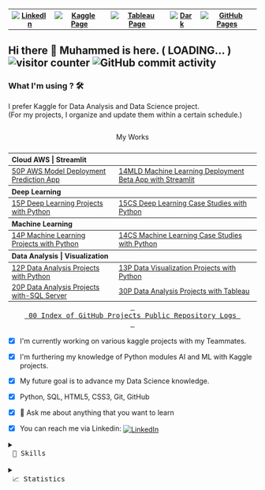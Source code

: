 <!DOCTYPE html>
<html>
       <head><link rel="stylesheet" type="text/css" href="styles.css" /></head>
<body>

<table align="center">
<!-- CHANGE-01 /username/ yerine account user name yaz -->
<tr>
<th>
<!-- LinkedIn -->
    <a href="https://www.linkedin.com/in/çelik-muhammed" target="_blank">
    <img src="https://img.shields.io/badge/linkedin-%230077B5.svg?&style=for-the-badge&logo=linkedin&logoColor=white" alt="LinkedIn" title="LinkedIn" height="22" style="vertical-align:middle"></a></th>
<th>
<!-- Kaggle -->
    <a href="https://www.kaggle.com/clkmuhammed" target="_blank">
    <img src="https://www.kaggle.com/static/images/site-logo.svg" alt="Kaggle Page" title="Kaggle Page" height="22" style="vertical-align:middle"></a></th>
<th>
<!-- Tableau -->
    <a href="https://public.tableau.com/app/profile/celikmuhammed" target="_blank">
    <img src="https://www.tableau.com/sites/default/files/2021-05/tableau_rgb_500x104.png" alt="Tableau Page" title="Tableau Page" height="22" style="vertical-align:middle"></a></th> 
<th>
<!-- Medium -->
    <a href="https://celik-muhammed.medium.com" target="_blank">
    <picture>
        <source media="(prefers-color-scheme: dark)" srcset="https://theme.zdassets.com/theme_assets/224203/4a55138e21ad44a9c72c8295181c79fe938a2ae6.svg" alt="Medium Page-light" title="Medium Page" height="22" style="vertical-align:middle">
        <img alt="Dark" src="https://cdn-static-1.medium.com/sites/medium.com/about/images/Medium-Logo-Black-RGB-1.svg" alt="Medium Page-dark" title="Medium Page" height="22" style="vertical-align:middle">
    </picture></a></th> 
<th>
<!-- Github Pages -->
    <a href="https://celik-muhammed.github.io" target="_blank">
    <img src="https://user-images.githubusercontent.com/94930605/160260064-ff3aa908-cbfd-4350-ab28-a26a0b7a1819.png" alt="GitHub Pages" title="GitHub Pages" height="22" style="vertical-align:middle"></a></th>    
</tr>
</table>
       
<h2> Hi there 👋 Muhammed is here. ( LOADING... ) 
<!-- CHANGE-02 ...username=myname myname yerine github user name yaz -->
    <img src="https://komarev.com/ghpvc/?username=celik-muhammed" alt="visitor counter" title="Profile Views"/> 
    <img src="https://img.shields.io/github/commit-activity/y/celik-muhammed/celik-muhammed" alt="GitHub commit activity" title="GitHub commit activity"/> </h2>
<h3>What I'm using ? 🛠</h3>

I prefer Kaggle for Data Analysis and Data Science project.<br>
(For my projects, I organize and update them within a certain schedule.)
<br/>

<table align="center">
<!-- CHANGE-03 /username/ yerine github user name yaz --> 
<caption><p align="center">My Works</p></caption>
<thead align="left"><tr><th colspan=2>Cloud AWS | Streamlit</th></tr></thead>
<tbody>
<tr>
<td>    
<!--     AWS Cloud -->
    <a href="https://github.com/celik-muhammed/50P-AWS-Model-Deployment-Prediction-App/blob/master/README.md" target="_blank"  title="AWS">50P AWS Model Deployment Prediction App</a></td>
<td>
<!--     Streamlit Cloud -->
    <a href="https://github.com/celik-muhammed/14MLD-Machine-Learning-Deployment-Beta-App-with-Streamlit/blob/master/README.md" target="_blank"  title="Streamlit">14MLD Machine Learning Deployment Beta App with Streamlit</a></td>
</tr>
</tbody>    
    
<thead align="left"><tr><th colspan=2>Deep Learning</th></tr></thead>
<tbody>
<tr>
<td>
<!--     Projects -->
    <a href="https://github.com/celik-muhammed/15P-Deep-Learning-Projects-with-Python/blob/master/README.md" target="_blank"  title="Projects">15P Deep Learning Projects with Python</a></td>
<td>
<!--     Case Studies -->
    <a href="https://github.com/celik-muhammed/15CS-Deep-Learning-Case-Studies-with-Python/blob/master/README.md" target="_blank"  title="Case Studies">15CS Deep Learning Case Studies with Python</a></td>
</tr>
</tbody> 
    
<thead align="left"><tr><th colspan=2>Machine Learning</th></tr></thead>
<tbody>
<tr>
<td>
<!--     Projects -->
    <a href="https://github.com/celik-muhammed/14P-Machine-Learning-Projects-with-Python/blob/master/README.md" target="_blank"  title="Projects">14P Machine Learning Projects with Python</a></td>
<td>
<!--     Case Studies -->
    <a href="https://github.com/celik-muhammed/14CS-Machine-Learning-Case-Studies-with-Python/blob/master/README.md" target="_blank"  title="Case Studies">14CS Machine Learning Case Studies with Python</a></td>
</tr>
</tbody> 
    
<thead align="left"><tr><th colspan=2>Data Analysis | Visualization</th></tr></thead>
<tbody>
<tr>
<td>
<!--     Projects -->
    <a href="https://github.com/celik-muhammed/12P-Data-Analysis-Projects-with-Python/blob/master/README.md" target="_blank"  title="Projects">12P Data Analysis Projects with Python</a></td>
<td>
<!--     Projects -->
    <a href="https://github.com/celik-muhammed/13p-Data-Visualization-Projects-with-Python/blob/master/README.md" target="_blank"  title="Projects">13P Data Visualization Projects with Python</a></td>
</tr>
<tr>
<td>
<!--     Projects -->
    <a href="https://github.com/celik-muhammed/20P-Data-Analysis-Projects-with-SQL-Server/blob/master/README.md" target="_blank"  title="Projects">20P Data Analysis Projects with-SQL Server</a></td>
<td>
<!--     Projects -->
    <a href="https://github.com/celik-muhammed/30P-Projects-Data-Analysis-with-Tableau/blob/master/README.md" target="_blank"  title="Projects">30P Data Analysis Projects with Tableau</a></td>
</tr>
</tbody>
    
<tfoot>
<tr>
<td colspan=2 align="center">
<!--     Index -->
    <a href="https://github.com/celik-muhammed/00-Index-of-GitHub-Projects-Public-Repository-Logs/blob/master/README.md" target="_blank"  title="Projects"><kbd> <br> 00 Index of GitHub Projects Public Repository Logs <br> </kbd></a></td>
</tr>
</tfoot>
</table>


- [x] I'm currently working on various kaggle projects with my Teammates.

- [x] I'm furthering my knowledge of Python modules AI and ML with Kaggle projects.

- [x] My future goal is to advance my Data Science knowledge.

- [x] Python, SQL, HTML5, CSS3, Git, GitHub

- [x] 💬 Ask  me about anything that you want to learn


<!-- CHANGE-04 /username/ yerine account user name yaz -->
- [x] You can reach me via Linkedin: <a href="https://www.linkedin.com/in/çelik-muhammed" target="_blank"><img src="https://img.shields.io/badge/linkedin-%230077B5.svg?&style=for-the-badge&logo=linkedin&logoColor=white" alt="LinkedIn" title="LinkedIn" width="10%" height="18.5" style="vertical-align:middle"></a>

<details>
<summary><kbd> <br> 🚀 Skills <br> </kbd></summary>
    
<table align="center" id='table' border=1>
<!-- CHANGE-05 /username/ yerine github user name yaz --> 
<thead valign="center"><tr><th colspan="4">🚀 Skills</th></tr></thead>
<thead align="left"><tr><th colspan="4">Data Analysis Modules</th></tr></thead>
<tbody align="center">
    <tr><!--  # Python Data Analysis Modules -->
    <td><a href="https://www.python.org/" target="_blank"><img src="https://www.python.org/static/img/python-logo.png" alt="python" title='python' height='41'/></a></td>
    <td><a href="https://numpy.org/" target="_blank"><picture><source media="(prefers-color-scheme: dark)" srcset="https://raw.githubusercontent.com/numpy/numpy/main/branding/logo/primary/numpylogolight.png" alt="numpy" title='numpy' height='41'><img alt="Text changing depending on mode. Light: 'So light!' Dark: 'So dark!'" src="https://raw.githubusercontent.com/numpy/numpy/main/branding/logo/primary/numpylogo.png" alt="numpy" title='numpy' height='41'></picture></a></td>
    <td><a href="https://pandas.pydata.org/" target="_blank"><picture><source media="(prefers-color-scheme: dark)" srcset="https://pandas.pydata.org/static/img/pandas_white.svg" alt="pandas" title='pandas' height='41'><img alt="Text changing depending on mode. Light: 'So light!' Dark: 'So dark!'" src="https://pandas.pydata.org/static/img/pandas.svg" alt="pandas" title='pandas' height='41'></picture></a></td>
    <td><a href="https://scipy.org/" target="_blank"><img src="https://scipy.org/images/logo.svg" alt="scipy" title='scipy' height='41'/></a></td>
    </tr>
</tbody>
<thead align="left"><tr><th colspan="4">Data Visualization Modules</th></tr></thead>
<tbody align="center">
    <tr><!--  # Python Data Visualization Modules -->
    <td><a href="https://matplotlib.org/" target="_blank"><img src="https://matplotlib.org/_static/images/logo2.svg" alt="matplotlib" title='matplotlib' height='41'/></a></td>
    <td><a href="https://seaborn.pydata.org/" target="_blank"><img src="https://seaborn.pydata.org/_static/logo-wide-lightbg.svg" alt="seaborn" title='seaborn' height='41'/></a></td>
    <td colspan='2'><a href="https://github.com/plotly" target="_blank"><picture><source media="(prefers-color-scheme: dark)" srcset="https://plotly.com/all_static/images/graphing_library.svg" alt="plotly" title='plotly' height='41'><img alt="Text changing depending on mode. Light: 'So light!' Dark: 'So dark!'" src="https://plotly.com/all_static/images/graphing_library_dark.svg" alt="plotly" title='plotly' height='41'></picture></a></td>
    </tr>
</tbody>
<thead align="left"><tr><th colspan="4">Database - SQL Server & SQLite</th></tr></thead>
<tbody align="center">
    <tr><!--  # SQL Server & SQLite -->
    <td><a href="https://docs.microsoft.com/en-us/sql/tools/overview-sql-tools?view=sql-server-ver16" target="_blank"><img src="https://docs.microsoft.com/en-us/sql/tools/media/overview-sql-tools/ssms.svg?view=sql-server-ver15" alt="ssms" title='sql-tools' height='41'/></a></td>
    <td><a href="https://docs.microsoft.com/en-us/sql/tools/overview-sql-tools?view=sql-server-ver16" target="_blank"><img src="https://docs.microsoft.com/en-us/sql/tools/media/overview-sql-tools/azure-data-studio.svg?view=sql-server-ver15" alt="azure-data-studio" title='sql-tools' height='41'/></a></td>
    <td><a href="https://docs.microsoft.com/en-us/sql/tools/overview-sql-tools?view=sql-server-ver16" target="_blank"><img src="https://docs.microsoft.com/en-us/sql/tools/media/overview-sql-tools/ssdt.svg?view=sql-server-ver15" alt="ssdt" title='sql-tools' height='41'/></a></td>
    <td><a href="https://www.sqlite.org/index.html" target="_blank"><img src="https://www.sqlite.org/images/sqlite370_banner.gif" alt="sqlite" title='sql-tools' height='41'/> </a></td>
    </tr>
    <tr><!--  # Tableau -->
    <td colspan="4"><a href="https://www.tableau.com/" target="_blank"><img src="https://www.tableau.com/sites/default/files/2021-05/tableau_rgb_500x104.png" alt="tableau" title='tableau' height='41'/></a></td>
    </tr>
</tbody>
<thead align="left"><tr><th colspan="4">ML - Machine Learning Modules</th></tr></thead>
<tbody align="center">
<tr><!--  # ML - Machine Learning Modules -->
    <td><a href="https://scikit-learn.org/stable/" target="_blank"><img src="https://scikit-learn.org/stable/_images/scikit-learn-logo-notext.png" alt="scikit-learn" title='scikit-learn' height='41'/></a></td>
    <td><a href="https://www.scikit-yb.org/en/latest/" target="_blank"><img src="https://raw.githubusercontent.com/DistrictDataLabs/yellowbrick/develop/docs/images/yb-lego.png" alt="yellowbrick" title='yellowbrick' height='41'/></a></td>
    <td><a href="https://scikit-plot.readthedocs.io/en/stable/#" target="_blank"><img src="https://pypi.org/static/images/logo-small.95de8436.svg" alt="scikit-plot" title='scikit-plot' height='41'/></a></td>
    <td><a href="https://xgboost.readthedocs.io/en/stable/" target="_blank"><img src="https://raw.githubusercontent.com/dmlc/dmlc.github.io/master/img/logo-m/xgboost.png" alt="xgboost " title='xgboost' height='41'/></a></td>
    </tr>
</tbody>
<thead align="left"><tr><th colspan="4">DL - Deep Learning Modules</th></tr></thead>
<tbody align="center">
<tr><!--  # Deep Learning Modules -->
    <td colspan='2'><a href="https://www.tensorflow.org/" target="_blank"><img src="https://www.gstatic.com/devrel-devsite/prod/vda9a852fe58dc4f0a77df9bfbfef645e053a541851391590524ef926ac0c5e1c/tensorflow/images/lockup.svg" alt="tensorflow" title='tensorflow' height='41'/></a></td>
    <td colspan='2'><a href="https://keras.io/" target="_blank"><img src="https://keras.io/img/logo.png" alt="keras" title='keras' height='41'/></a></td>
    </tr>
</tbody>
<thead align="left"><tr><th colspan="4">NLP - Natural Language Processing Modules</th></tr></thead>
<tbody align="center">
<tr><!--  # Natural Language Toolkit (NLTK) -->
    <td colspan='2'><a href="https://github.com/nltk" target="_blank"><img src="https://raw.githubusercontent.com/nltk/nltk.github.com/master/_static/img/favicon-32x32.png" alt="Natural Language Toolkit (NLTK)" title='Natural Language Toolkit (NLTK)' height='41'/></a></td>
    <td colspan='2'><a href="https://spacy.io/" target="_blank"><img src="https://raw.githubusercontent.com/explosion/spaCy/master/website/src/images/icon.png" alt="spaCy" title='spaCy' height='41'/></a></td>
    </tr>
</tbody>
<thead align="left"><tr><th colspan="4">Cloud Computing with Machine Learning Deployment</th></tr></thead>
<tbody align="center">
<tr><!--  # AWS Modules -->
    <td colspan='2'><a href="https://docs.aws.amazon.com/" target="_blank"><img src="https://d3c9ouasuy8pg6.cloudfront.net/dist/images/aws-logo-light_2a8d69e93c95850234f1c278e70f7ddb.png" alt="aws.amazon" title='aws.amazon' height='41'/></a></td>
    <td><a href="https://streamlit.io/" target="_blank"><picture><source media="(prefers-color-scheme: dark)" srcset="https://streamlit.io/images/brand/streamlit-logo-secondary-colormark-lighttext.png" alt="streamlit" title='streamlit' height='41'><img alt="Text changing depending on mode. Light: 'So light!' Dark: 'So dark!'" src="https://streamlit.io/images/brand/streamlit-logo-secondary-colormark-darktext.png" alt="streamlit" title='streamlit' height='41'></picture></a></td>
    <td><a href="https://github.com/pallets/flask" target="_blank"><img src="https://raw.githubusercontent.com/pallets/flask/c34c84b69085e6bce67d0701b8f8ba3145f42ff2/artwork/logo-full.svg" alt="flask" title='flask' height='41'/></a></td>
    </tr>
</tbody>
<thead align="left"><tr><th colspan="4">Web Programing</th></tr></thead>
<tbody align="center">
<tr><!--  # Web Programing --> 
    <td><a href="https://github.com/mattcone/markdown-guide" target="_blank"><picture><source media="(prefers-color-scheme: dark)" srcset="https://raw.githubusercontent.com/mattcone/markdown-guide/6a3ff8c89d6f6d3af05bd66246f777f512be8b53/assets/images/markdown-mark.svg" alt="markdown" title='markdown' height='41'><img alt="Text changing depending on mode. Light: 'So light!' Dark: 'So dark!'" src="https://raw.githubusercontent.com/mattcone/markdown-guide/6a3ff8c89d6f6d3af05bd66246f777f512be8b53/assets/favicons/safari-pinned-tab.svg" alt="markdown" title='markdown' height='41'></picture></a></td>
    <td><a href="https://www.w3schools.com/html/" target="_blank"><img src="https://user-images.githubusercontent.com/94930605/160258641-8ae74778-b44c-4767-a777-e5ece56b29f8.png" alt="html5" title='html5' height='41'/></a></td>
    <td><a href="https://www.w3schools.com/css/default.asp" target="_blank"><img src="https://user-images.githubusercontent.com/94930605/160258671-03184473-a73b-4c7a-865c-4bc4a3864fcc.png" alt="css3" title='css3' height='41'/></a></td>
    <td><a href="https://www.w3schools.com/js/default.asp" target="_blank"><img src="https://cdn.icon-icons.com/icons2/2108/PNG/512/javascript_icon_130900.png" alt="javascript" title='javascript' height='41'/></a></td>
    </tr>
</tbody>
<thead align="left"><tr><th colspan="4">Web Requirements</th></tr></thead>
<tbody align="center">
    <tr><!--  # Web Requirements -->
    <td><a href="https://git-scm.com/" target="_blank"> <img src="https://www.vectorlogo.zone/logos/git-scm/git-scm-icon.svg" alt="git" title='git' height='41'/></a></td>
    <td><a href="https://github.com/" target="_blank"> <img src="https://github.githubassets.com/images/modules/logos_page/GitHub-Mark.png" alt="gitHub" title='gitHub' height='41'/></a></td>
    <td><a href="https://www.atlassian.com/" target="_blank"> <img src="https://img.shields.io/badge/jira-1e90ff.svg?&style=for-the-badge&logo=jira&logoColor=white" alt="jira" title='jira' height='41'/></a></td>
    <td colspan="3"><a href="#" target="_blank"> <img src="https://cdn.bfldr.com/5H442O3W/at/pl546j-7le8zk-6gwiyo/Slack_Mark.svg?auto=webp&format=png" alt="slack" title='slack' height='41'/></a></td>
    </tr>
</tbody>
<thead align="left"><tr><th colspan="4">Python IDE's</th></tr></thead>
<tbody align="center">
    <tr><!--  # Python IDE's -->
    <td><a href="https://colab.research.google.com/?utm_source=scs-index" target="_blank"><img src="https://colab.research.google.com/img/colab_favicon_256px.png" alt="colab.research.google" title='colab.research.google' height='41'/></a></td>
    <td><a href="https://jupyter.org/" target="_blank"><picture><source media="(prefers-color-scheme: dark)" srcset="https://raw.githubusercontent.com/jupyter/design/master/logos/Rectangle%20Logo/rectanglelogo-whitetext-orangebody-whitemoons/rectanglelogo-whitetext-orangebody-whitemoons.png" alt="jupyter" title='jupyter' height='41'><img alt="Text changing depending on mode. Light: 'So light!' Dark: 'So dark!'" src="https://raw.githubusercontent.com/jupyter/design/master/logos/Rectangle%20Logo/rectanglelogo-greytext-orangebody-greymoons/rectanglelogo-greytext-orangebody-greymoons.png" alt="jupyter" title='jupyter' height='41'></picture></a></td>
    <td><a href="https://www.anaconda.com/" target="_blank"><img src="https://files.anaconda.com/production/resources/open-source/conda-artboard.svg" alt="anaconda" title='anaconda' height='41'/></a></td>
    <td><a href="https://code.visualstudio.com/" target="_blank"><img src="https://docs.microsoft.com/en-us/sql/tools/media/overview-sql-tools/visual-studio-code.svg?view=sql-server-ver15" alt="vs-code" title='vs-code' height='41'/></a></td>
    </tr>
    <tr>
    <!--  # Others -->    
    <td><a href="https://www.jetbrains.com/pycharm/" target="_blank"><img src="https://resources.jetbrains.com/storage/products/company/brand/logos/PyCharm_icon.svg" alt="pycharm" title='pycharm' height='41'/></a></td>
    <td colspan="3"><a href="" target="_blank"><img src="" alt="" height='41'/></a></td>
    </tr>
</tbody>
</table> 
<!-- other useful images -->
<!-- 
<a href="#" target="_blank"> <img src="https://cdn.icon-icons.com/icons2/2415/PNG/512/react_original_wordmark_logo_icon_146375.png" alt="react" width="50"/></a>
<a href="#" target="_blank"> <img src="https://www.pngkit.com/png/detail/373-3738691_react-native-svg-transformer-allows-you-import-svg.png" alt="react-native" width="50"/></a> 
<a href="#" target="_blank"> <img src="https://upload.wikimedia.org/wikipedia/commons/4/49/Redux.png" alt="redux" height='41'/></a> 
<a href="#" target="_blank"> <img src="https://cdn.icon-icons.com/icons2/2415/PNG/512/nodejs_original_logo_icon_146411.png" alt="node-js" height='41'/></a> 
<a href="#" target="_blank"> <img src="https://miro.medium.com/max/875/0*r1BTGwo9cd8IGNQQ.jpeg" alt="express" height='41' /></a> 
<a href="#" target="_blank"> <img src="https://getbootstrap.com/docs/5.2/assets/brand/bootstrap-logo-shadow.png" alt="bootstrap" height='41'/></a> 
<a href="#" target="_blank"> <img src="https://v4.mui.com/static/ads-in-house/figma.png" alt="material-ui" height='41'/></a> 
<a href="#" target="_blank"> <img src="https://cdn.icon-icons.com/icons2/2415/PNG/512/mysql_original_wordmark_logo_icon_146417.png" alt="MySQL" height='41'/></a> 
<a href="#" target="_blank"> <img src="https://www.vectorlogo.zone/logos/postgresql/postgresql-ar21.svg" alt="PostgreSQL" height='41'/></a> 
<a href="#" target="_blank"> <img src="https://www.vectorlogo.zone/logos/mongodb/mongodb-ar21.svg" alt="MongoDB" height='41'/></a> 
<a href="#" target="_blank"> <img src="https://cdn.icon-icons.com/icons2/2415/PNG/512/django_plain_logo_icon_146558.png" alt="django" height='41'/></a>   
 -->
       
</details>
              
      

<details>
<summary><kbd> <br> 📈 Statistics <br> </kbd></summary>

## 📈 Statistics
<p align="center">
<!-- CHANGE-06 /username/ yerine github user name yaz --> 
       <img src="https://github-readme-stats.vercel.app/api?username=celik-muhammed&theme=chartreuse-dark&show_icons=true" alt="my github stats" width="49%"/>&nbsp;
       <img src="https://github-readme-streak-stats.herokuapp.com/?user=celik-muhammed&theme=chartreuse-dark&show_icons=true" alt="my commit status" width="49%" /></p>
<p align="center"> <img src="https://github-readme-stats.vercel.app/api/top-langs/?username=celik-muhammed&theme=chartreuse-dark&layout=compact" alt="languages" width="50%" ></p>
</details>

</body>
</html>



<!--
**celik-muhammed/celik-muhammed** is a ✨ _special_ ✨ repository because its `README.md` (this file) appears on your GitHub profile.

Here are some ideas to get you started:

- 🔭 I’m currently working on ...
- 🌱 I’m currently learning ...
- 👯 I’m looking to collaborate on ...
- 🤔 I’m looking for help with ...
- 💬 Ask me about ...
- 📫 How to reach me: ...
- 😄 Pronouns: ...
- ⚡ Fun fact: ...
-->






<!-- theme -->
<!-- 
![GitHub-Mark-Light](https://user-images.githubusercontent.com/3369400/139447912-e0f43f33-6d9f-45f8-be46-2df5bbc91289.png#gh-dark-mode-only)![GitHub-Mark-Dark](https://user-images.githubusercontent.com/3369400/139448065-39a229ba-4b06-434b-bc67-616e2ed80c8f.png#gh-light-mode-only)

[<picture><source media="(prefers-color-scheme: dark)" srcset="https://theme.zdassets.com/theme_assets/224203/4a55138e21ad44a9c72c8295181c79fe938a2ae6.svg" alt="kaggle" height="26"><img alt="Dark" src="https://cdn-static-1.medium.com/sites/medium.com/about/images/Medium-Logo-Black-RGB-1.svg" alt="kaggle" height="26"></picture>](link)

<picture>
  <source media="(prefers-color-scheme: dark)" srcset="https://raw.githubusercontent.com/stefanjudis/github-light-dark-image-example/main/dark.png">
  <img alt="Text changing depending on mode. Light: 'So light!' Dark: 'So dark!'" src="https://raw.githubusercontent.com/stefanjudis/github-light-dark-image-example/main/light.png">
</picture>
-->


<!-- Diagram -->
<!-- 
```mermaid
graph TD;
    A--\>B;
    A--\>C;
    B--\>D;
    C--\>D;
```
-->


<!-- Map -->
<!--
```geojson
{
  "type": "FeatureCollection",
  "features": [
    {
      "type": "Feature",
      "id": 1,
      "properties": {
        "ID": 0
      },
      "geometry": {
        "type": "Polygon",
        "coordinates": [
          [
              [-90,35],
              [-90,30],
              [-85,30],
              [-85,35],
              [-90,35]
          ]
        ]
      }
    }
  ]
}
```
-->
    
